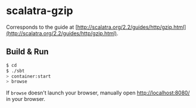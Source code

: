 # scalatra-gzip #

Corresponds to the guide at [http://scalatra.org/2.2/guides/http/gzip.html](http://scalatra.org/2.2/guides/http/gzip.html).

## Build & Run ##

```sh
$ cd 
$ ./sbt
> container:start
> browse
```

If `browse` doesn't launch your browser, manually open [http://localhost:8080/](http://localhost:8080/) in your browser.
